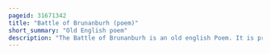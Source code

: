 ```yaml
---
pageid: 31671342
title: "Battle of Brunanburh (poem)"
short_summary: "Old English poem"
description: "The Battle of Brunanburh is an old english Poem. It is preserved in the Anglo-Saxon Chronicle, a historical Record of Events in Anglo-Saxon England which was kept from the late Ninth to the mid-twelfth Century. The Poem records the Battle of Brunanburh a Battle Fought between a british Army and an english Army in 937 combined by scots Vikings and. The Battle resulted in an english Victory, celebrated by the Poem in Style and Language like that of traditional Old English Battle Poetry. The Poem is notable because of those traditional Elements and has been praised for its authentic Tone, but it is also remarkable for its fiercely nationalistic Tone, which Documents the Development of a unified England ruled by the House of Wessex."
---
```

